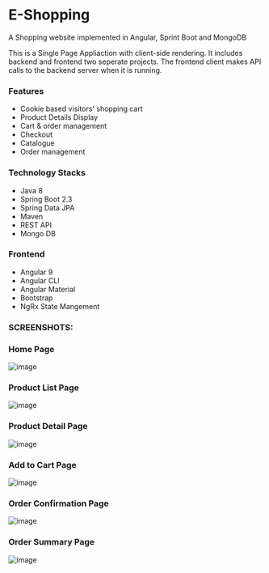 # E-Shopping
A Shopping website implemented in Angular, Sprint Boot and MongoDB

This is a Single Page Appliaction with client-side rendering. It includes backend and frontend two seperate projects. The frontend client makes API calls to the backend server when it is running.

### Features

- Cookie based visitors' shopping cart
- Product Details Display
- Cart & order management
- Checkout
- Catalogue
- Order management

### Technology Stacks

- Java 8
- Spring Boot 2.3
- Spring Data JPA
- Maven
- REST API
- Mongo DB

### Frontend

- Angular 9
- Angular CLI
- Angular Material 
- Bootstrap
- NgRx State Mangement


### SCREENSHOTS:

### Home Page

![image](https://user-images.githubusercontent.com/54956998/85492471-37e0d680-b5a3-11ea-8c66-16beef197317.png)

### Product List Page

![image](https://user-images.githubusercontent.com/54956998/85492574-6199fd80-b5a3-11ea-8b3c-38807b7fc2e9.png)

### Product Detail Page

![image](https://user-images.githubusercontent.com/54956998/85492761-af166a80-b5a3-11ea-9686-474b3666044c.png)

### Add to Cart Page

![image](https://user-images.githubusercontent.com/54956998/85492913-f43a9c80-b5a3-11ea-9959-63bc9abeb17d.png)

### Order Confirmation Page

![image](https://user-images.githubusercontent.com/54956998/85493027-25b36800-b5a4-11ea-89fa-eeebd04b06b1.png)

### Order Summary Page

![image](https://user-images.githubusercontent.com/54956998/85493119-4da2cb80-b5a4-11ea-840d-b5b217ce44a5.png)

